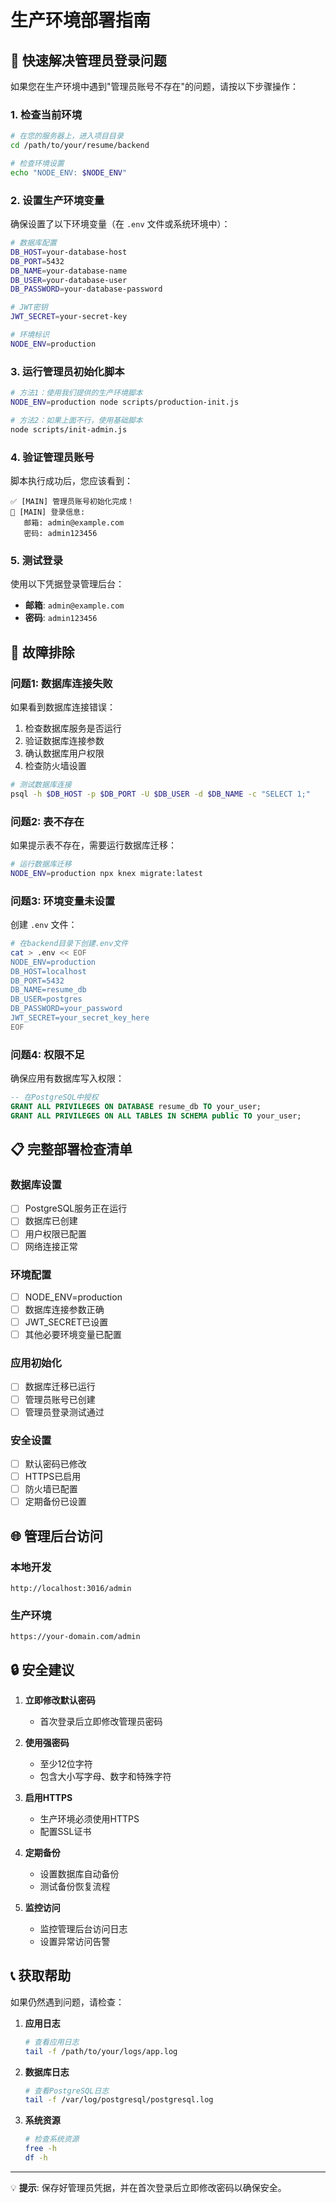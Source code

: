 # 生产环境部署指南

## 🚀 快速解决管理员登录问题

如果您在生产环境中遇到"管理员账号不存在"的问题，请按以下步骤操作：

### 1. 检查当前环境

```bash
# 在您的服务器上，进入项目目录
cd /path/to/your/resume/backend

# 检查环境设置
echo "NODE_ENV: $NODE_ENV"
```

### 2. 设置生产环境变量

确保设置了以下环境变量（在 `.env` 文件或系统环境中）：

```bash
# 数据库配置
DB_HOST=your-database-host
DB_PORT=5432
DB_NAME=your-database-name
DB_USER=your-database-user
DB_PASSWORD=your-database-password

# JWT密钥
JWT_SECRET=your-secret-key

# 环境标识
NODE_ENV=production
```

### 3. 运行管理员初始化脚本

```bash
# 方法1：使用我们提供的生产环境脚本
NODE_ENV=production node scripts/production-init.js

# 方法2：如果上面不行，使用基础脚本
node scripts/init-admin.js
```

### 4. 验证管理员账号

脚本执行成功后，您应该看到：

```
✅ [MAIN] 管理员账号初始化完成！
📝 [MAIN] 登录信息:
   邮箱: admin@example.com
   密码: admin123456
```

### 5. 测试登录

使用以下凭据登录管理后台：
- **邮箱**: `admin@example.com`
- **密码**: `admin123456`

## 🔧 故障排除

### 问题1: 数据库连接失败

如果看到数据库连接错误：

1. 检查数据库服务是否运行
2. 验证数据库连接参数
3. 确认数据库用户权限
4. 检查防火墙设置

```bash
# 测试数据库连接
psql -h $DB_HOST -p $DB_PORT -U $DB_USER -d $DB_NAME -c "SELECT 1;"
```

### 问题2: 表不存在

如果提示表不存在，需要运行数据库迁移：

```bash
# 运行数据库迁移
NODE_ENV=production npx knex migrate:latest
```

### 问题3: 环境变量未设置

创建 `.env` 文件：

```bash
# 在backend目录下创建.env文件
cat > .env << EOF
NODE_ENV=production
DB_HOST=localhost
DB_PORT=5432
DB_NAME=resume_db
DB_USER=postgres
DB_PASSWORD=your_password
JWT_SECRET=your_secret_key_here
EOF
```

### 问题4: 权限不足

确保应用有数据库写入权限：

```sql
-- 在PostgreSQL中授权
GRANT ALL PRIVILEGES ON DATABASE resume_db TO your_user;
GRANT ALL PRIVILEGES ON ALL TABLES IN SCHEMA public TO your_user;
```

## 📋 完整部署检查清单

### 数据库设置
- [ ] PostgreSQL服务正在运行
- [ ] 数据库已创建
- [ ] 用户权限已配置
- [ ] 网络连接正常

### 环境配置
- [ ] NODE_ENV=production
- [ ] 数据库连接参数正确
- [ ] JWT_SECRET已设置
- [ ] 其他必要环境变量已配置

### 应用初始化
- [ ] 数据库迁移已运行
- [ ] 管理员账号已创建
- [ ] 管理员登录测试通过

### 安全设置
- [ ] 默认密码已修改
- [ ] HTTPS已启用
- [ ] 防火墙已配置
- [ ] 定期备份已设置

## 🌐 管理后台访问

### 本地开发
```
http://localhost:3016/admin
```

### 生产环境
```
https://your-domain.com/admin
```

## 🔒 安全建议

1. **立即修改默认密码**
   - 首次登录后立即修改管理员密码

2. **使用强密码**
   - 至少12位字符
   - 包含大小写字母、数字和特殊字符

3. **启用HTTPS**
   - 生产环境必须使用HTTPS
   - 配置SSL证书

4. **定期备份**
   - 设置数据库自动备份
   - 测试备份恢复流程

5. **监控访问**
   - 监控管理后台访问日志
   - 设置异常访问告警

## 📞 获取帮助

如果仍然遇到问题，请检查：

1. **应用日志**
   ```bash
   # 查看应用日志
   tail -f /path/to/your/logs/app.log
   ```

2. **数据库日志**
   ```bash
   # 查看PostgreSQL日志
   tail -f /var/log/postgresql/postgresql.log
   ```

3. **系统资源**
   ```bash
   # 检查系统资源
   free -h
   df -h
   ```

---

💡 **提示**: 保存好管理员凭据，并在首次登录后立即修改密码以确保安全。 